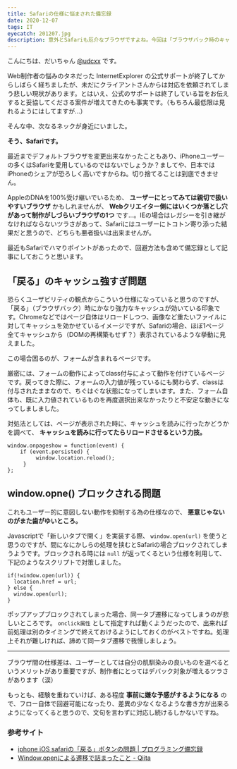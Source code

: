 ```yaml
---
title: Safariの仕様に悩まされた備忘録
date: 2020-12-07
tags: IT
eyecatch: 201207.jpg
description: 意外とSafariも厄介なブラウザですよね。今回は「ブラウザバック時のキャッシュ強すぎ問題」「ポップアップブロック強すぎ問題」の回避方法を備忘録としてまとめました。
---
```


こんにちは、だいちゃん [@udcxx](https://twitter.com/udc_xx) です。

Web制作者の悩みのタネだった InternetExplorer の公式サポートが終了してからしばらく経ちましたが、未だにクライアントさんからは対応を依頼されてしまう悲しい現状があります。とはいえ、公式のサポートは終了している旨をお伝えすると妥協してくださる案件が増えてきたのも事実です。（もちろん最低限は見れるようにはしてますが...）

そんな中、次なるネックが身近にいました。

**そう、Safariです。**

最近までデフォルトブラウザを変更出来なかったこともあり、iPhoneユーザーの多くはSafariを愛用しているのではないでしょうか？ましてや、日本ではiPhoneのシェアが恐ろしく高いですからね。切り捨てることは到底できません。

AppleのDNAを100%受け継いでいるため、 **ユーザーにとってみては親切で扱いやすいブラウザ** かもしれませんが、 **Webクリエイター側にはいくつか落とし穴があって制作がしづらいブラウザの1つ** です...。IEの場合はレガシーを引き継がなければならないツラさがあって、Safariにはユーザーにトコトン寄り添った結果だと思うので、どちらも悪者扱いは出来ませんが。

最近もSafariでハマりポイントがあったので、回避方法も含めて備忘録として記事にしておこうと思います。

## 「戻る」のキャッシュ強すぎ問題

恐らくユーザビリティの観点からこういう仕様になっていると思うのですが、「戻る」（ブラウザバック）時にかなり強力なキャッシュが効いている印象です。Chromeなどではページ自体はリロードしつつ、画像など重たいファイルに対してキャッシュを効かせているイメージですが、Safariの場合、ほぼ1ページ全てキャッシュから（DOMの再構築もせず？）表示されているような挙動に見えました。

この場合困るのが、フォームが含まれるページです。

厳密には、フォームの動作によってclass付与によって動作を付けているページです。戻ってきた際に、フォームの入力値が残っているにも関わらず、classは付与されたままなので、ちぐはぐな状態になってしまいます。また、フォーム自体も、既に入力値されているものを再度選択出来なかったりと不安定な動きになってしましました。

対処法としては、ページが表示された時に、キャッシュを読みに行ったかどうかを調べて、 **キャッシュを読みに行ってたらリロードさせるという力技。**

```
window.onpageshow = function(event) {
    if (event.persisted) {
         window.location.reload();
     }
};
```

## window.opne() ブロックされる問題

これもユーザー的に意図しない動作を抑制する為の仕様なので、 **悪意じゃないのがまた歯がゆいところ。**

Javascriptで「新しいタブで開く」を実装する際、 `window.open(url)` を使うと思うのですが、間になにかしらの処理を挟むとSafariの場合ブロックされてしまうようです。ブロックされる時には `null` が返ってくるという仕様を利用して、下記のようなスクリプトで対策しました。

```
if(!window.open(url)) {
  location.href = url;
} else {
  window.open(url);
}
```

ポップアップブロックされてしまった場合、同一タブ遷移になってしまうのが悲しいところです。 `onclick属性` として指定すれば動くようだったので、出来れば前処理は別のタイミングで終えておけるようにしておくのがベストですね。処理上それが難しければ、諦めて同一タブ遷移で我慢しましょう。

-----

ブラウザ間の仕様差は、ユーザーとしては自分の肌馴染みの良いものを選べるというメリットがあり重要ですが、制作者にとってはデバック対象が増えるツラさがあります（涙）

もっとも、経験を重ねていけば、ある程度 **事前に嫌な予感がするようになる** ので、フロー自体で回避可能になったり、差異の少なくなるような書き方が出来るようになってくると思うので、文句を言わずに対応し続けるしかないですね。


### 参考サイト

* [iphone iOS safariの「戻る」ボタンの問題 | プログラミング備忘録](https://stray-light.info/wp/ios-safari-backbutton/#toc3)
* [Window.openによる遷移で詰まったこと - Qiita](https://qiita.com/chelcat3/items/b46061d90b6675c34a67)

